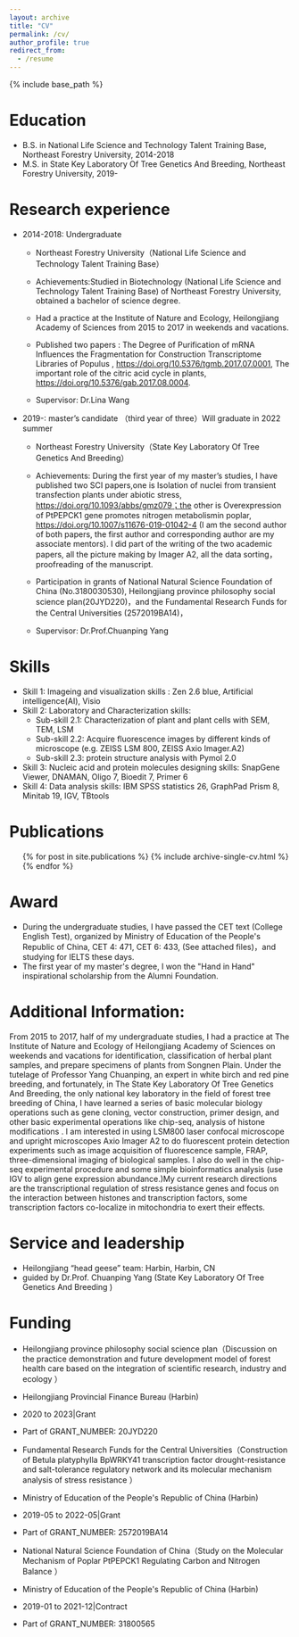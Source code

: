 ```yaml
---
layout: archive
title: "CV"
permalink: /cv/
author_profile: true
redirect_from:
  - /resume
---
```


{% include base_path %}

Education
======
* B.S. in National Life Science and Technology Talent Training Base, Northeast Forestry University, 2014-2018
* M.S. in State Key Laboratory Of Tree Genetics And Breeding, Northeast Forestry University, 2019-

Research experience
======
* 2014-2018: Undergraduate
  * Northeast Forestry University（National Life Science and Technology Talent Training Base）
  * Achievements:Studied in Biotechnology (National Life Science and Technology Talent Training Base) of Northeast Forestry University, obtained a bachelor of science degree. 
  * Had a practice at the Institute of Nature and Ecology, Heilongjiang Academy of Sciences from 2015 to 2017 in weekends and vacations.
  * Published two papers : The Degree of Purification of mRNA Influences the Fragmentation for Construction Transcriptome Libraries of Populus , https://doi.org/10.5376/tgmb.2017.07.0001, The important role of the citric acid cycle in plants,  https://doi.org/10.5376/gab.2017.08.0004.

  * Supervisor: Dr.Lina Wang

* 2019-: master’s candidate （third year of three）Will graduate in 2022 summer
  * Northeast Forestry University（State Key Laboratory Of Tree Genetics And Breeding）
  * Achievements: During the first year of my master’s studies, I have published two SCI papers,one is Isolation of nuclei from transient transfection plants under abiotic stress, https://doi.org/10.1093/abbs/gmz079；the other is Overexpression of PtPEPCK1 gene promotes nitrogen metabolismin poplar, https://doi.org/10.1007/s11676-019-01042-4 (I am the second author of both papers, the first author and corresponding author are my associate mentors). I did part of the writing of the two academic papers, all the picture making by Imager A2, all the data sorting，proofreading of the manuscript. 
  * Participation in grants of National Natural Science Foundation of China (No.3180030530), Heilongjiang province philosophy social science plan(20JYD220)，and the Fundamental Research Funds for the Central Universities (2572019BA14)，

  * Supervisor: Dr.Prof.Chuanping Yang
  
Skills
======
* Skill 1: Imageing and visualization skills : Zen 2.6 blue, Artificial intelligence(AI), Visio 
* Skill 2: Laboratory and Characterization skills:
  * Sub-skill 2.1: Characterization of plant and plant cells with SEM, TEM, LSM
  * Sub-skill 2.2: Acquire fluorescence images by different kinds of microscope (e.g. ZEISS LSM 800, ZEISS Axio Imager.A2)
  * Sub-skill 2.3: protein structure analysis with Pymol 2.0
* Skill 3: Nucleic acid and protein molecules designing skills: SnapGene Viewer, DNAMAN, Oligo 7, Bioedit 7, Primer 6
* Skill 4: Data analysis skills: IBM SPSS statistics 26, GraphPad Prism 8, Minitab 19, IGV, TBtools

Publications
======
  <ul>{% for post in site.publications %}
    {% include archive-single-cv.html %}
  {% endfor %}</ul>
  
Award
======
* During the undergraduate studies, I have passed the CET text (College English Test), organized by Ministry of Education of the People's Republic of China, CET 4: 471, CET 6: 433, (See attached files)，and studying for IELTS these days.
* The first year of my master's degree, I won the "Hand in Hand" inspirational scholarship from the Alumni Foundation.
 
Additional Information:
======
From 2015 to 2017, half of my undergraduate studies, I had a practice at The Institute of Nature and Ecology of Heilongjiang Academy of Sciences on weekends and vacations for identification, classification of herbal plant samples, and prepare specimens of plants from Songnen Plain.
Under the tutelage of Professor Yang Chuanping, an expert in white birch and red pine breeding, and fortunately, in The State Key Laboratory Of Tree Genetics And Breeding, the only national key laboratory in the field of forest tree breeding of China, I have learned a series of basic molecular biology operations such as gene cloning, vector construction, primer design, and other basic experimental operations like chip-seq, analysis of histone modifications .
I am interested in using LSM800 laser confocal microscope and upright microscopes Axio Imager A2 to do fluorescent protein detection experiments such as image acquisition of fluorescence sample, FRAP, three-dimensional imaging of biological samples. I also do well in the chip-seq experimental procedure and some simple bioinformatics analysis (use IGV to align gene expression abundance.)My current research directions are the transcriptional regulation of stress resistance genes and focus on the interaction between histones and transcription factors, some transcription factors co-localize in mitochondria to exert their effects. 

  
Service and leadership
======
* Heilongjiang “head geese” team: Harbin, Harbin, CN
* guided by Dr.Prof. Chuanping Yang (State Key Laboratory Of Tree Genetics And Breeding )

Funding
======
* Heilongjiang province philosophy social science plan（Discussion on the practice demonstration and future development model of forest health care based on the integration of scientific research, industry and ecology ）
* Heilongjiang Provincial Finance Bureau (Harbin)
* 2020 to 2023|Grant
* Part of GRANT_NUMBER: 20JYD220

* Fundamental Research Funds for the Central Universities（Construction of Betula platyphylla BpWRKY41 transcription factor drought-resistance and salt-tolerance regulatory network and its molecular mechanism analysis of stress resistance ）
* Ministry of Education of the People's Republic of China (Harbin)
* 2019-05 to 2022-05|Grant
* Part of GRANT_NUMBER: 2572019BA14

* National Natural Science Foundation of China（Study on the Molecular Mechanism of Poplar PtPEPCK1 Regulating Carbon and Nitrogen Balance ）
* Ministry of Education of the People's Republic of China (Harbin)
* 2019-01 to 2021-12|Contract
* Part of GRANT_NUMBER: 31800565


